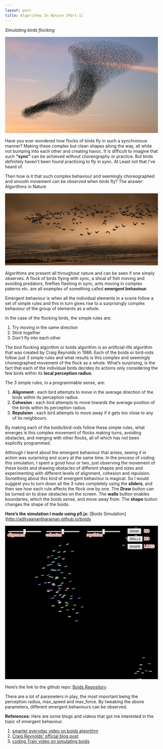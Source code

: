 ```yaml
---
layout: post
title: Algorithms In Nature [Part-1]
---
```

_Simulating birds flocking_

![](/images/boids/boids1.jpg)

Have you ever wondered how flocks of birds fly in such a synchronous manner? Making these complex but clean shapes along the way, all while not bumping into each other and creating havoc. It is difficult to imagine that such **“sync”** can be achieved without choreography or practice. But birds definitely haven't been found practicing to fly in sync. At Least not that I've heard of.

Then how is it that such complex behaviour and seemingly choreographed and smooth movement can be observed when birds fly? The answer: Algorithms in Nature

![](/images/boids/boids2.jpg)

Algorithms are present all throughout nature and can be seen if one simply observes. A flock of birds flying with sync, a shoal of fish moving and avoiding predators, fireflies flashing in sync, ants moving in complex paterns etc. are all examples of something called **emergent behaviour**.

Emergent behaviour is when all the individual elements in a scene follow a set of simple rules and this in turn gives rise to a surprisingly complex behaviour of the group of elements as a whole. 

In the case of the flocking birds, the simple rules are:
1. Try moving in the same direction
2. Stick together
3. Don't fly into each other 

The bird flocking algorithm or boids algorithm is an artificial-life algorithm that was created by Craig Reynolds in 1986. Each of the boids or bird-oids follow just 3 simple rules and what results is this complex and seemingly choreographed movement of the flock as a whole. What’s surprising, is the fact that each of the individual birds decides its actions only considering the few birds within its **local perception radius**. 

The 3 simple rules, in a programmable sense, are:
1. **Alignment** : each bird attempts to move in the average direction of the birds within its perception radius. 
2. **Cohesion** : each bird attempts to move towards the average position of the birds within its perception radius.
3. **Repulsion** : each bird attempts to move away if it gets too close to any of its neighbours.

By making each of the boids/bird-oids follow these simple rules, what emerges is this complex movement of flocks making turns, avoiding obstacles, and merging with other flocks, all of which has not been explicitly programmed. 

Although I learnt about the emergent behaviour that arises, seeing it in action was surprising and scary at the same time. In the process of coding this simulation, I spent a good hour or two, just observing the movement of these boids and drawing obstacles of different shapes and sizes and experimenting with different levels of alignment, cohesion and repulsion. Something about this kind of emergent behaviour is magical. So I would suggest you to turn down all the 3 rules completely using the **sliders**, and then see how each rule affects the flock one by one. The **Draw** button can be turned on to draw obstacles on the screen. The **walls** button enables boundaries, which the boids sense, and move away from. The **shape** button changes the shape of the boids.

**Here’s the simulation I made using p5.js:**
[Boids Simulation](http://adityaanantharaman.github.io/boids

![](/images/boids/boids3.jpg)

Here’s the link to the github repo:
[Boids Repository](https://github.com/adityaanantharaman/boids)

There are a lot of parameters in play, the most important being the perception radius, max_speed and max_force. By tweaking the above parameters, different emergent behaviours can be observed. 
 
**References:**
Here are some blogs and videos that got me interested in the topic of emergent behaviour.
1. [smarter everyday video on boids algorithm](https://www.youtube.com/watch?v=4LWmRuB-uNU)
2. [Craig Reynolds' official blog post](https://www.red3d.com/cwr/boids/)
3. [coding Train video on simulating boids](https://www.youtube.com/watch?v=mhjuuHl6qHM&vl=en)



